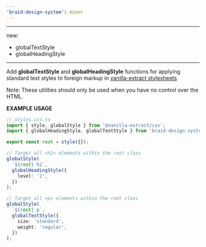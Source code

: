 ```yaml
---
'braid-design-system': minor
---
```


---
new:
 - globalTextStyle
 - globalHeadingStyle
---

Add **globalTextStyle** and **globalHeadingStyle** functions for applying standard text styles to foreign markup in [vanilla-extract stylesheets](http://vanilla-extract.style)

Note: These utilities should only be used when you have no control over the HTML.

**EXAMPLE USAGE**

```ts
// styles.css.ts
import { style, globalStyle } from '@vanilla-extract/css';
import { globalHeadingStyle, globalTextStyle } from 'braid-design-system/css';

export const root = style({});

// Target all <h2> elements within the root class
globalStyle(
  `${root} h2`,
  globalHeadingStyle({
    level: '2',
  })
);

// Target all <p> elements within the root class
globalStyle(
  `${root} p`,
  globalTextStyle({
    size: 'standard',
    weight: 'regular',
  })
);
```
